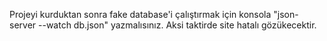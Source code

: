 Projeyi kurduktan sonra fake database'i çalıştırmak için konsola "json-server --watch db.json" yazmalısınız. Aksi taktirde site hatalı gözükecektir.
